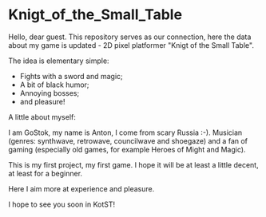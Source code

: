 # Knigt_of_the_Small_Table

Hello, dear guest.
This repository serves as our connection, here the data about my game is updated - 2D pixel platformer "Knigt of the Small Table".

The idea is elementary simple:
- Fights with a sword and magic;
- A bit of black humor;
- Annoying bosses;
- and pleasure!

A little about myself:

I am GoStok, my name is Anton, I come from scary Russia :-).
Musician (genres: synthwave, retrowave, councilwave and shoegaze) and a fan of gaming (especially old games, for example Heroes of Might and Magic).

This is my first project, my first game.
I hope it will be at least a little decent, at least for a beginner.

Here I aim more at experience and pleasure.

I hope to see you soon in KotST!
